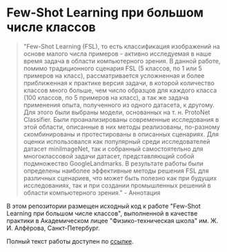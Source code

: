 # Few-Shot Learning при большом числе классов

> "Few-Shot Learning (FSL), то есть классификация изображений на основе малого числа примеров - активно исследуемая в наше время задача в области компьютерного зрения. В данной работе, помимо традиционного сценария FSL (5 классов, по 1 или 5 примеров на класс), рассматривается усложненная и более приближенная к практике версия задачи, в которой количество классов много больше, чем число образцов для каждого класса (100 классов, по 5 примеров на класс), а так же задача применения опыта, полученного из одного датасета, к другому. Для этого были выбраны модели, основанных на т. н. ProtoNet Classifier. Были проанализированы современные исследования в этой области, описанные в них методы реализованы, по-разному скомбинированы и протестированы в описанных сценариях. Для оценки использовался как популярный среди исследователей датасет miniImageNet, так и собранный самостоятельно для многоклассовой задачи датасет, представляющий собой подмножество GoogleLandmarks. В результате работы были определены наиболее эффективные методы решения FSL для различных сценариев, что может быть полезно как при будущих исследованиях, так и при создании промышленных решений в области компьютерного зрения." - Аннотация

В этом репозитории размещен исходный код к работе "Few-Shot Learning при большом числе классов", выполненной в качестве практики в Академическом лицее "Физико-техническая школа" им. Ж. И. Алфёрова, Санкт-Петербург. 

Полный текст работы доступен по [ссылке](https://github.com/petrtsv/few_shot_learning_study/raw/master/report/report.pdf).
